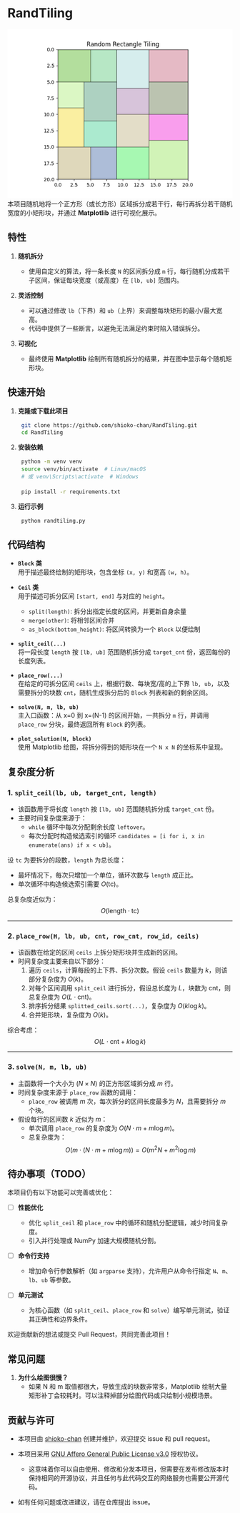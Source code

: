 # RandTiling
![Random Rectangle Tiling](./image/Figure_1.png)  
本项目随机地将一个正方形（或长方形）区域拆分成若干行，每行再拆分若干随机宽度的小矩形块，并通过 **Matplotlib** 进行可视化展示。

## 特性

1. **随机拆分**  
   - 使用自定义的算法，将一条长度 `N` 的区间拆分成 `m` 行，每行随机分成若干子区间，保证每块宽度（或高度）在 `[lb, ub]` 范围内。

2. **灵活控制**  
   - 可以通过修改 `lb`（下界）和 `ub`（上界）来调整每块矩形的最小/最大宽高。  
   - 代码中提供了一些断言，以避免无法满足约束时陷入错误拆分。

3. **可视化**  
   - 最终使用 **Matplotlib** 绘制所有随机拆分的结果，并在图中显示每个随机矩形块。


## 快速开始
1. **克隆或下载此项目**
   ```bash
    git clone https://github.com/shioko-chan/RandTiling.git
    cd RandTiling
   ```
2. **安装依赖**
   ```bash
    python -m venv venv
    source venv/bin/activate  # Linux/macOS
    # 或 venv\Scripts\activate  # Windows

    pip install -r requirements.txt
   ```
3. **运行示例**
   ```bash
    python randtiling.py
   ```

## 代码结构

- **`Block` 类**  
  用于描述最终绘制的矩形块，包含坐标 `(x, y)` 和宽高 `(w, h)`。

- **`Ceil` 类**  
  用于描述可拆分区间 `[start, end]` 与对应的 `height`。  
  - `split(length)`: 拆分出指定长度的区间，并更新自身余量  
  - `merge(other)`: 将相邻区间合并  
  - `as_block(bottom_height)`: 将区间转换为一个 `Block` 以便绘制

- **`split_ceil(...)`**  
  将一段长度 `length` 按 `[lb, ub]` 范围随机拆分成 `target_cnt` 份，返回每份的长度列表。

- **`place_row(...)`**  
  在给定的可拆分区间 `ceils` 上，根据行数、每块宽/高的上下界 `lb, ub`，以及需要拆分的块数 `cnt`，随机生成拆分后的 `Block` 列表和新的剩余区间。

- **`solve(N, m, lb, ub)`**  
  主入口函数：从 x=0 到 x=(N-1) 的区间开始，一共拆分 `m` 行，并调用 `place_row` 分块，最终返回所有 `Block` 的列表。

- **`plot_solution(N, block)`**  
  使用 Matplotlib 绘图，将拆分得到的矩形块在一个 `N x N` 的坐标系中呈现。

## 复杂度分析

### 1. `split_ceil(lb, ub, target_cnt, length)`

- 该函数用于将长度 `length` 按 `[lb, ub]` 范围随机拆分成 `target_cnt` 份。
- 主要时间复杂度来源于：
  - `while` 循环中每次分配剩余长度 `leftover`。
  - 每次分配时构造候选索引的循环 `candidates = [i for i, x in enumerate(ans) if x < ub]`。

设 `tc` 为要拆分的段数，`length` 为总长度：
- 最坏情况下，每次只增加一个单位，循环次数与 `length` 成正比。
- 单次循环中构造候选索引需要 $O(\text{tc})$。

总复杂度近似为：
$$O(\text{length} \cdot \text{tc})$$

---

### 2. `place_row(H, lb, ub, cnt, row_cnt, row_id, ceils)`

- 该函数在给定的区间 `ceils` 上拆分矩形块并生成新的区间。
- 时间复杂度主要来自以下部分：
  1. 遍历 `ceils`，计算每段的上下界、拆分次数。假设 `ceils` 数量为 $k$，则该部分复杂度为 $O(k)$。
  2. 对每个区间调用 `split_ceil` 进行拆分，假设总长度为 $L$，块数为 $\text{cnt}$，则总复杂度为 $O(L \cdot \text{cnt})$。
  3. 排序拆分结果 `splitted_ceils.sort(...)`，复杂度为 $O(k \log k)$。
  4. 合并矩形块，复杂度为 $O(k)$。

综合考虑：
$$O(L \cdot \text{cnt} + k \log k)$$

---

### 3. `solve(N, m, lb, ub)`

- 主函数将一个大小为 $(N \times N)$ 的正方形区域拆分成 $m$ 行。
- 时间复杂度来源于 `place_row` 函数的调用：
  - `place_row` 被调用 $m$ 次，每次拆分的区间长度最多为 $N$，且需要拆分 $m$ 个块。
- 假设每行的区间数 $k$ 近似为 $m$：
  - 单次调用 `place_row` 的复杂度为 $O(N \cdot m + m \log m)$。
  - 总复杂度为：
$$O(m \cdot (N \cdot m + m \log m)) = O(m^2 N + m^2 \log m)$$

## 待办事项（TODO）

本项目仍有以下功能可以完善或优化：

- [ ] **性能优化**  
   - 优化 `split_ceil` 和 `place_row` 中的循环和随机分配逻辑，减少时间复杂度。  
   - 引入并行处理或 NumPy 加速大规模随机分割。  

- [ ] **命令行支持**  
   - 增加命令行参数解析（如 `argparse` 支持），允许用户从命令行指定 `N`、`m`、`lb`、`ub` 等参数。  

- [ ] **单元测试**  
   - 为核心函数（如 `split_ceil`、`place_row` 和 `solve`）编写单元测试，验证其正确性和边界条件。

欢迎贡献新的想法或提交 Pull Request，共同完善此项目！

## 常见问题

1. **为什么绘图很慢？**
   - 如果 N 和 m 取值都很大，导致生成的块数非常多，Matplotlib 绘制大量矩形补丁会较耗时。可以注释掉部分绘图代码或只绘制小规模场景。

## 贡献与许可

- 本项目由 [shioko-chan](https://github.com/shioko-chan) 创建并维护，欢迎提交 issue 和 pull request。  

- 本项目采用 [GNU Affero General Public License v3.0](https://www.gnu.org/licenses/agpl-3.0.html) 授权协议。  
  - 这意味着你可以自由使用、修改和分发本项目，但需要在发布修改版本时保持相同的开源协议，并且任何与此代码交互的网络服务也需要公开源代码。

- 如有任何问题或改进建议，请在仓库提出 issue。
